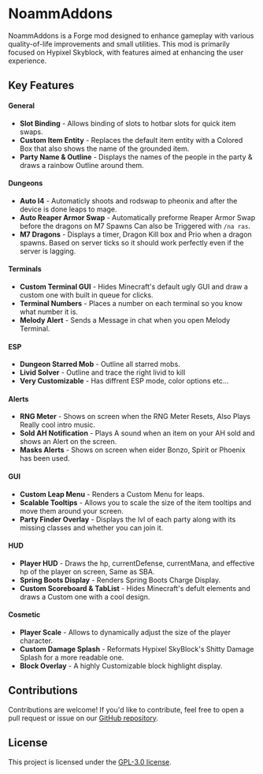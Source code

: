 # NoammAddons

NoammAddons is a Forge mod designed to enhance gameplay with various quality-of-life improvements and small utilities.
This mod is primarily focused on Hypixel Skyblock, with features aimed at enhancing the user experience.

## Key Features
#### General
- **Slot Binding** - Allows binding of slots to hotbar slots for quick item swaps.
- **Custom Item Entity** - Replaces the default item entity with a Colored Box that also shows the name of the grounded item.
- **Party Name & Outline** - Displays the names of the people in the party & draws a rainbow Outline around them.

#### Dungeons
- **Auto I4** - Automaticly shoots and rodswap to pheonix and after the device is done leaps to mage.
- **Auto Reaper Armor Swap** - Automatically preforme Reaper Armor Swap before the dragons on M7 Spawns Can also be Triggered with ```/na ras```.
- **M7 Dragons** - Displays a timer, Dragon Kill box and Prio when a dragon spawns. Based on server ticks so it should work perfectly even if the server is lagging.
  
#### Terminals
- **Custom Terminal GUI** - Hides Minecraft's default ugly GUI and draw a custom one with built in queue for clicks.
- **Terminal Numbers** - Places a number on each terminal so you know what number it is.
- **Melody Alert** - Sends a Message in chat when you open Melody Terminal.
  
#### ESP
- **Dungeon Starred Mob** - Outline all starred mobs.
- **Livid Solver** - Outline and trace the right livid to kill
- **Very Customizable** - Has diffrent ESP mode, color options etc...

#### Alerts
- **RNG Meter** - Shows on screen when the RNG Meter Resets, Also Plays Really cool intro music.
- **Sold AH Notification** - Plays A sound when an item on your AH sold and shows an Alert on the screen.
- **Masks Alerts** - Shows on screen when eider Bonzo, Spirit or Phoenix has been used.

#### GUI
- **Custom Leap Menu** - Renders a Custom Menu for leaps.
- **Scalable Tooltips** - Allows you to scale the size of the item tooltips and move them around your screen.
- **Party Finder Overlay** - Displays the lvl of each party along with its missing classes and whether you can join it.

#### HUD
- **Player HUD** - Draws the hp, currentDefense, currentMana, and effective hp of the player on screen, Same as SBA.
- **Spring Boots Display** - Renders Spring Boots Charge Display.
- **Custom Scoreboard & TabList** - Hides Minecraft's defult elements and draws a Custom one with a cool design.

#### Cosmetic
- **Player Scale** - Allows to dynamically adjust the size of the player character.
- **Custom Damage Splash** - Reformats Hypixel SkyBlock's Shitty Damage Splash for a more readable one.
- **Block Overlay** - A highly Customizable block highlight display.



## Contributions
Contributions are welcome! If you'd like to contribute, feel free to open a pull request or issue on our [GitHub repository](https://github.com/Noamm9/NoammAddons).

## License
This project is licensed under the [GPL-3.0 license](LICENSE).
